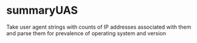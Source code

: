 # summaryUAS
Take user agent strings with counts of IP addresses associated with them and parse them for prevalence of operating system and version
